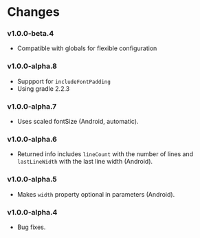 # Changes

### v1.0.0-beta.4
- Compatible with globals for flexible configuration

### v1.0.0-alpha.8
- Suppport for `includeFontPadding`
- Using gradle 2.2.3

### v1.0.0-alpha.7
- Uses scaled fontSize (Android, automatic).

### v1.0.0-alpha.6
- Returned info includes `lineCount` with the number of lines and `lastLineWidth` with the last line width (Android).

### v1.0.0-alpha.5
- Makes `width` property optional in parameters (Android).

### v1.0.0-alpha.4
- Bug fixes.

